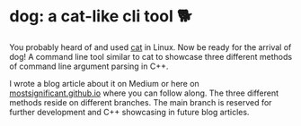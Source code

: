# dog: a cat-like cli tool 🐕 

You probably heard of and used [cat](https://www.man7.org/linux/man-pages/man1/cat.1.html) in Linux. Now be ready for the arrival of dog! A command line tool similar to cat to showcase three different methods of command line argument parsing in C++.

I wrote a blog article about it on Medium or here on [mostsignificant.github.io](https://mostsignificant.github.io) where you can follow along. The three different methods reside on different branches. The main branch is reserved for further development and C++ showcasing in future blog articles.
